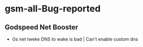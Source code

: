 # gsm-all-Bug-reported

## Godspeed Net Booster
- Gs net tweke DNS to wake is bad | Can't enable custom dns
